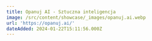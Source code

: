 ```yaml
---
title: Opanuj AI - Sztuczna inteligencja
image: /src/content/showcase/_images/opanuj.ai.webp
url: 'https://opanuj.ai/'
dateAdded: 2024-01-22T15:11:56.000Z
---
```


